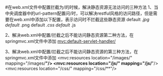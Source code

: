 #在web.xml文件中配置拦截为/的时候，解决静态资源无法访问的三种方法
1、当中央调度器中的url-pattern配置问/时，可以解决restful风格的访问路径，但是需要在web.xml中添加以下配置，表示访问时不拦截这些静态资源
<servlet-mapping>
	<servlet-name>default</servlet-name>
	<url-pattern>*.jpg</url-pattern>
</servlet-mapping>
<servlet-mapping>
	<servlet-name>default</servlet-name>
	<url-pattern>*.png</url-pattern>
</servlet-mapping>
<servlet-mapping>
	<servlet-name>default</servlet-name>
	<url-pattern>*.css</url-pattern>
</servlet-mapping>
<servlet-mapping>
	<servlet-name>default</servlet-name>
	<url-pattern>*.js</url-pattern>
</servlet-mapping>

2、解决web.xml中配置/拦截之后不能访问静态资源第二种方法，在springmvc.xml文件中添加
<mvc:default-servlet-handler/>
	
3、解决web.xml中配置/拦截之后不能访问静态资源的第三种方法，在springmvc.xml文件中添加
<mvc:resources location="/images/" mapping="/images/**"/>
<mvc:resources location="/js/" mapping="/js/**"/>
<mvc:resources location="/css/" mapping="/css/**"/>